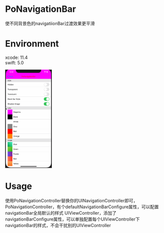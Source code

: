 # PoNavigationBar
使不同背景色的navigatiionBar过渡效果更平滑

# Environment
xcode: 11.4  
swift: 5.0

<img src="https://github.com/ZhongshanHuang/PoNavigationBar/raw/master/Asset/snapshot.gif" width="30%" height="30%">

# Usage
使用PoNavigationController替换你的UINavigationController即可，
PoNavigationController，有个defaultNavigationBarConfigure属性，可以配置navigationBar全局默认的样式
UIViewController，添加了navigationBarConfigure属性，可以单独配置每个UIViewController下navigationBar的样式，不会干扰别的UIViewController
